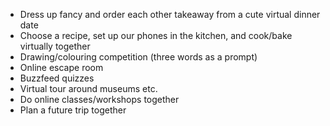 - Dress up fancy and order each other takeaway from a cute virtual dinner date
- Choose a recipe, set up our phones in the kitchen, and cook/bake virtually together
- Drawing/colouring competition (three words as a prompt)
- Online escape room
- Buzzfeed quizzes
- Virtual tour around museums etc.
- Do online classes/workshops together
- Plan a future trip together